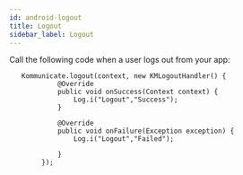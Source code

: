 ```yaml
---
id: android-logout
title: Logout
sidebar_label: Logout
---
```


Call the following code when a user logs out from your app:


```
   Kommunicate.logout(context, new KMLogoutHandler() {
            @Override
            public void onSuccess(Context context) {
                Log.i("Logout","Success");
            }

            @Override
            public void onFailure(Exception exception) {
                Log.i("Logout","Failed");

            }
        });
 ```      
        

